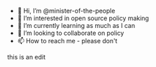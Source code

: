 - 👋 Hi, I’m @minister-of-the-people
- 👀 I’m interested in open source policy making
- 🌱 I’m currently learning as much as I can
- 💞️ I’m looking to collaborate on policy
- 📫 How to reach me - please don't

<!---
minister-of-the-people/minister-of-the-people is a ✨ special ✨ repository because its `README.md` (this file) appears on your GitHub profile.
You can click the Preview link to take a look at your changes.
--->
this is an edit
